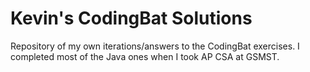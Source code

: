 # Kevin's CodingBat Solutions
Repository of my own iterations/answers to the CodingBat exercises. I completed most of the Java ones when I took AP CSA at GSMST.
